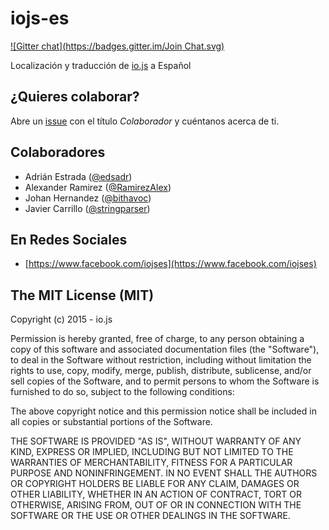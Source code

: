 # iojs-es

[![Gitter chat](https://badges.gitter.im/Join Chat.svg)](https://gitter.im/iojs/iojs-es)

Localización y traducción de [io.js](https://iojs.org/) a Español

## ¿Quieres colaborar?
Abre un [issue](https://github.com/iojs/iojs-es/issues/new) con el título *Colaborador* y cuéntanos acerca de ti.

## Colaboradores
- Adrián Estrada ([@edsadr](https://github.com/edsadr))
- Alexander Ramirez ([@RamirezAlex](https://github.com/RamirezAlex))
- Johan Hernandez ([@bithavoc](https://github.com/bithavoc))
- Javier Carrillo ([@stringparser](https://github.com/stringparser))

## En Redes Sociales

- [https://www.facebook.com/iojses](https://www.facebook.com/iojses)

## The MIT License (MIT)

Copyright (c) 2015 - io.js

Permission is hereby granted, free of charge, to any person obtaining a copy
of this software and associated documentation files (the "Software"), to deal
in the Software without restriction, including without limitation the rights
to use, copy, modify, merge, publish, distribute, sublicense, and/or sell
copies of the Software, and to permit persons to whom the Software is
furnished to do so, subject to the following conditions:

The above copyright notice and this permission notice shall be included in
all copies or substantial portions of the Software.

THE SOFTWARE IS PROVIDED "AS IS", WITHOUT WARRANTY OF ANY KIND, EXPRESS OR
IMPLIED, INCLUDING BUT NOT LIMITED TO THE WARRANTIES OF MERCHANTABILITY,
FITNESS FOR A PARTICULAR PURPOSE AND NONINFRINGEMENT. IN NO EVENT SHALL THE
AUTHORS OR COPYRIGHT HOLDERS BE LIABLE FOR ANY CLAIM, DAMAGES OR OTHER
LIABILITY, WHETHER IN AN ACTION OF CONTRACT, TORT OR OTHERWISE, ARISING FROM,
OUT OF OR IN CONNECTION WITH THE SOFTWARE OR THE USE OR OTHER DEALINGS IN
THE SOFTWARE.
